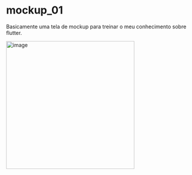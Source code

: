 # mockup_01

Basicamente uma tela de mockup para treinar o meu conhecimento sobre flutter.

<img width="347" alt="image" src="https://user-images.githubusercontent.com/76439397/176318161-ab608d70-e24d-45ed-bc12-679f78d7b1eb.png">
